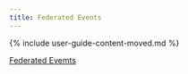 ```yaml
---
title: Federated Events
---
```


{% include user-guide-content-moved.md %}

[Federated Evemts](/docs/tasks/administer-federation/events/)
